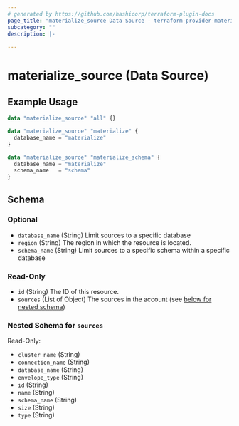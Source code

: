 ```yaml
---
# generated by https://github.com/hashicorp/terraform-plugin-docs
page_title: "materialize_source Data Source - terraform-provider-materialize"
subcategory: ""
description: |-
  
---
```


# materialize_source (Data Source)



## Example Usage

```terraform
data "materialize_source" "all" {}

data "materialize_source" "materialize" {
  database_name = "materialize"
}

data "materialize_source" "materialize_schema" {
  database_name = "materialize"
  schema_name   = "schema"
}
```

<!-- schema generated by tfplugindocs -->
## Schema

### Optional

- `database_name` (String) Limit sources to a specific database
- `region` (String) The region in which the resource is located.
- `schema_name` (String) Limit sources to a specific schema within a specific database

### Read-Only

- `id` (String) The ID of this resource.
- `sources` (List of Object) The sources in the account (see [below for nested schema](#nestedatt--sources))

<a id="nestedatt--sources"></a>
### Nested Schema for `sources`

Read-Only:

- `cluster_name` (String)
- `connection_name` (String)
- `database_name` (String)
- `envelope_type` (String)
- `id` (String)
- `name` (String)
- `schema_name` (String)
- `size` (String)
- `type` (String)
